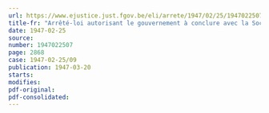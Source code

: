 ```yaml
---
url: https://www.ejustice.just.fgov.be/eli/arrete/1947/02/25/1947022507/justel
title-fr: "Arrêté-loi autorisant le gouvernement à conclure avec la Société nationale des chemins de fer belges, la Société anonyme dite Compagnie du chemin de fer international de Malines à Terneuzen, la société anonyme dite Compagnie du chemin de fer de Chimay, la Société anonyme du chemin de fer électrique de Bruxelles-Tervuren et la Société nationale des chemins de fer vicinaux, des conventions en vue de l'intervention financière de l'Etat dans les charges subies par les dites sociétés ferroviaires du fait des réductions tarifaires imposées en faveur de certaines catégories de voyageurs privilégiés"
date: 1947-02-25
source:
number: 1947022507
page: 2868
case: 1947-02-25/09
publication: 1947-03-20
starts:
modifies:
pdf-original:
pdf-consolidated:
---
```


